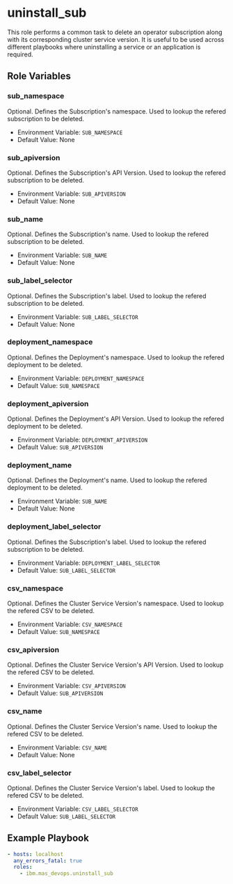uninstall_sub
=============
This role performs a common task to delete an operator subscription along with its corresponding cluster service version.
It is useful to be used across different playbooks where uninstalling a service or an application is required.

Role Variables
--------------

### sub_namespace
Optional. Defines the Subscription's namespace. Used to lookup the refered subscription to be deleted.

- Environment Variable: `SUB_NAMESPACE`
- Default Value: None

### sub_apiversion
Optional. Defines the Subscription's API Version. Used to lookup the refered subscription to be deleted.

- Environment Variable: `SUB_APIVERSION`
- Default Value: None

### sub_name
Optional. Defines the Subscription's name. Used to lookup the refered subscription to be deleted.

- Environment Variable: `SUB_NAME`
- Default Value: None

### sub_label_selector
Optional. Defines the Subscription's label. Used to lookup the refered subscription to be deleted.

- Environment Variable: `SUB_LABEL_SELECTOR`
- Default Value: None

### deployment_namespace
Optional. Defines the Deployment's namespace. Used to lookup the refered deployment to be deleted.

- Environment Variable: `DEPLOYMENT_NAMESPACE`
- Default Value: `SUB_NAMESPACE`

### deployment_apiversion
Optional. Defines the Deployment's API Version. Used to lookup the refered deployment to be deleted.

- Environment Variable: `DEPLOYMENT_APIVERSION`
- Default Value: `SUB_APIVERSION`

### deployment_name
Optional. Defines the Deployment's name. Used to lookup the refered deployment to be deleted.

- Environment Variable: `SUB_NAME`
- Default Value: None

### deployment_label_selector
Optional. Defines the Subscription's label. Used to lookup the refered subscription to be deleted.

- Environment Variable: `DEPLOYMENT_LABEL_SELECTOR`
- Default Value: `SUB_LABEL_SELECTOR`

### csv_namespace
Optional. Defines the Cluster Service Version's namespace. Used to lookup the refered CSV to be deleted.

- Environment Variable: `CSV_NAMESPACE`
- Default Value: `SUB_NAMESPACE`

### csv_apiversion
Optional. Defines the Cluster Service Version's API Version. Used to lookup the refered CSV to be deleted.

- Environment Variable: `CSV_APIVERSION`
- Default Value: `SUB_APIVERSION`

### csv_name
Optional. Defines the Cluster Service Version's name. Used to lookup the refered CSV to be deleted.

- Environment Variable: `CSV_NAME`
- Default Value: None

### csv_label_selector
Optional. Defines the Cluster Service Version's label. Used to lookup the refered CSV to be deleted.

- Environment Variable: `CSV_LABEL_SELECTOR`
- Default Value: `SUB_LABEL_SELECTOR`

Example Playbook
----------------

```yaml
- hosts: localhost
  any_errors_fatal: true
  roles:
    - ibm.mas_devops.uninstall_sub
```
